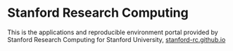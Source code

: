 # Stanford Research Computing

This is the applications and reproducible environment portal provided by Stanford Research Computing for Stanford University, [stanford-rc.github.io](https://stanford-rc.github.io)

